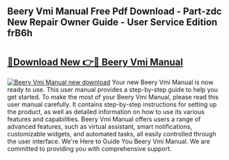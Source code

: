 ## Beery Vmi Manual Free Pdf Download - Part-zdc New Repair Owner Guide - User Service Edition frB6h

# <h2><a href="http://bc14461.oget.top/?id=Beery+Vmi+Manual">🔗Download New 👉🔴 Beery Vmi Manual</a></h2>

[![Beery Vmi Manual new download](https://i.imgur.com/5g1atiW.png)](http://bc14461.oget.top/?id=Beery+Vmi+Manual)
Your new Beery Vmi Manual is now ready to use. This user manual provides a step-by-step guide to help you get started. To make the most of your Beery Vmi Manual, please read this user manual carefully. It contains step-by-step instructions for setting up the product, as well as detailed information on how to use its various features and capabilities. Beery Vmi Manual offers users a range of advanced features, such as virtual assistant, smart notifications, customizable widgets, and automated tasks, all easily controlled through the user interface. We're Here to Guide You Beery Vmi Manual. We are committed to providing you with comprehensive support.
